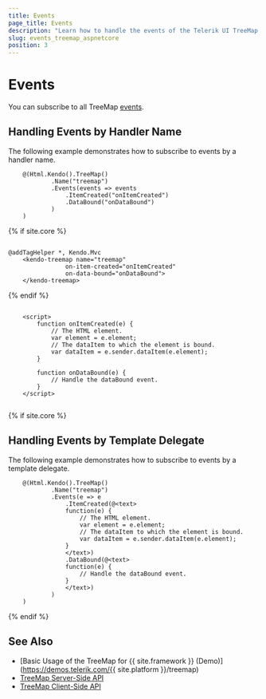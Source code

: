 ```yaml
---
title: Events
page_title: Events
description: "Learn how to handle the events of the Telerik UI TreeMap component for {{ site.framework }}."
slug: events_treemap_aspnetcore
position: 3
---
```


# Events

You can subscribe to all TreeMap [events](https://docs.telerik.com/kendo-ui/api/javascript/dataviz/ui/treemap#events).

## Handling Events by Handler Name

The following example demonstrates how to subscribe to events by a handler name.

```HtmlHelper
    @(Html.Kendo().TreeMap()
            .Name("treemap")
            .Events(events => events
                .ItemCreated("onItemCreated")
                .DataBound("onDataBound")
            )
    )
```
{% if site.core %}
```TagHelper

@addTagHelper *, Kendo.Mvc
    <kendo-treemap name="treemap" 
                on-item-created="onItemCreated" 
                on-data-bound="onDataBound">
    </kendo-treemap>

```
{% endif %}
```JS script.js

    <script>
        function onItemCreated(e) {
            // The HTML element.
            var element = e.element;
            // The dataItem to which the element is bound.
            var dataItem = e.sender.dataItem(e.element);
        }

        function onDataBound(e) {
            // Handle the dataBound event.
        }
    </script>
    
```

{% if site.core %}
## Handling Events by Template Delegate

The following example demonstrates how to subscribe to events by a template delegate.

```HtmlHelper
    @(Html.Kendo().TreeMap()
            .Name("treemap")
            .Events(e => e
                .ItemCreated(@<text>
                function(e) {
                    // The HTML element.
                    var element = e.element;
                    // The dataItem to which the element is bound.
                    var dataItem = e.sender.dataItem(e.element);
                }
                </text>)
                .DataBound(@<text>
                function(e) {
                    // Handle the dataBound event.
                }
                </text>)
            )
    )
```

{% endif %}

## See Also

* [Basic Usage of the TreeMap for {{ site.framework }} (Demo)](https://demos.telerik.com/{{ site.platform }}/treemap)
* [TreeMap Server-Side API](/api/treemap)
* [TreeMap Client-Side API](https://docs.telerik.com/kendo-ui/api/javascript/ui/treemap)